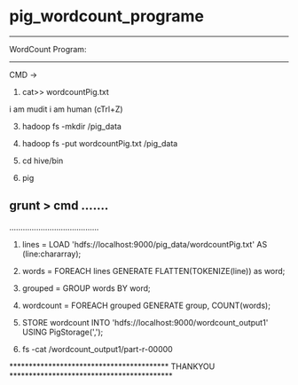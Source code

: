 # pig_wordcount_programe
*********************************
WordCount Program:
*********************************

CMD ->
1. cat>> wordcountPig.txt

i am mudit
i am human
(cTrl+Z)


3. hadoop fs -mkdir /pig_data
4. hadoop fs -put wordcountPig.txt /pig_data

5. cd hive/bin
6. pig

## grunt > cmd .......
........................................

1. lines = LOAD 'hdfs://localhost:9000/pig_data/wordcountPig.txt' AS (line:chararray);


2. words = FOREACH lines GENERATE FLATTEN(TOKENIZE(line)) as word;
3. grouped = GROUP words BY word;
4. wordcount = FOREACH grouped GENERATE group, COUNT(words);
5. STORE wordcount INTO 'hdfs://localhost:9000/wordcount_output1' USING PigStorage(',');
6. fs -cat /wordcount_output1/part-r-00000


***************************************** THANKYOU ******************************************
